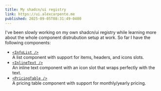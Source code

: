```yaml
---
title: My shadcn/ui registry
link: https://ui.alexcarpente.me
published: 2025-09-05T08:31:49-0400
---
```


I've been slowly working on my own shadcn/ui registry while learning more about the whole component distrubution setup at work. So far I have the following components:

- [`<InfoList />`](https://ui.alexcarpenter.me/#info-list)\
  A list component with support for items, headers, and icons slots.
- [`<InlineText />`](https://ui.alexcarpenter.me/#inline-text)\
  An inline text component with an icon slot that wraps perfectly with the text.
- [`<PricingTable />`](https://ui.alexcarpenter.me/#pricing-table)\
  A pricing table component with support for monthly/yearly pricing.
